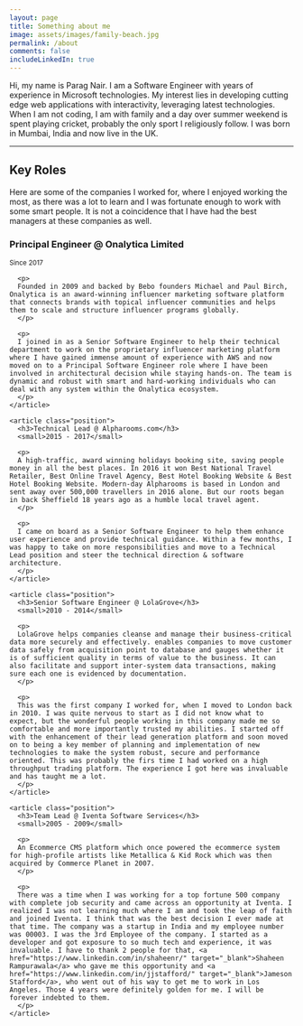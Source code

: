 ```yaml
---
layout: page
title: Something about me
image: assets/images/family-beach.jpg
permalink: /about
comments: false
includeLinkedIn: true
---
```


<div class="row">
  <div class="col-sm-12">

  <p>
  Hi, my name is Parag Nair. I am a Software Engineer with years of experience in Microsoft technologies. My interest lies in developing cutting edge web applications with interactivity, leveraging latest technologies. When I am not coding, I am with family and a day over summer weekend is spent playing cricket, probably the only sport I religiously follow. I was born in Mumbai, India and now live in the UK.
  </p>

  <hr>

  <h2>Key Roles</h2>

  <p>
  Here are some of the companies I worked for, where I enjoyed working the most, as there was a lot to learn and I was fortunate enough to work with some smart people. It is not a coincidence that I have had the best managers at these companies as well.
  </p>

  <section class="past-experiences">
    <article class="position">
      <h3>Principal Engineer @ Onalytica Limited</h3>
      <small>Since 2017</small>

      <p>
      Founded in 2009 and backed by Bebo founders Michael and Paul Birch, Onalytica is an award-winning influencer marketing software platform that connects brands with topical influencer communities and helps them to scale and structure influencer programs globally.
      </p>

      <p>
      I joined in as a Senior Software Engineer to help their technical department to work on the proprietary influencer marketing platform where I have gained immense amount of experience with AWS and now moved on to a Principal Software Engineer role where I have been involved in architectural decision while staying hands-on. The team is dynamic and robust with smart and hard-working individuals who can deal with any system within the Onalytica ecosystem.
      </p>
    </article>

    <article class="position">
      <h3>Technical Lead @ Alpharooms.com</h3>
      <small>2015 - 2017</small>

      <p>
      A high-traffic, award winning holidays booking site, saving people money in all the best places. In 2016 it won Best National Travel Retailer, Best Online Travel Agency, Best Hotel Booking Website & Best Hotel Booking Website. Modern-day Alpharooms is based in London and sent away over 500,000 travellers in 2016 alone. But our roots began in back Sheffield 18 years ago as a humble local travel agent.
      </p>

      <p>
      I came on board as a Senior Software Engineer to help them enhance user experience and provide technical guidance. Within a few months, I was happy to take on more responsibilities and move to a Technical Lead position and steer the technical direction & software architecture.
      </p>
    </article>

    <article class="position">
      <h3>Senior Software Engineer @ LolaGrove</h3>
      <small>2010 - 2014</small>

      <p>
      LolaGrove helps companies cleanse and manage their business-critical data more securely and effectively. enables companies to move customer data safely from acquisition point to database and gauges whether it is of sufficient quality in terms of value to the business. It can also facilitate and support inter-system data transactions, making sure each one is evidenced by documentation.
      </p>

      <p>
      This was the first company I worked for, when I moved to London back in 2010. I was quite nervous to start as I did not know what to expect, but the wonderful people working in this company made me so comfortable and more importantly trusted my abilities. I started off with the enhancement of their lead generation platform and soon moved on to being a key member of planning and implementation of new technologies to make the system robust, secure and performance oriented. This was probably the firs time I had worked on a high throughput trading platform. The experience I got here was invaluable and has taught me a lot.
      </p>
    </article>

    <article class="position">
      <h3>Team Lead @ Iventa Software Services</h3>
      <small>2005 - 2009</small>

      <p>
      An Ecommerce CMS platform which once powered the ecommerce system for high-profile artists like Metallica & Kid Rock which was then acquired by Commerce Planet in 2007.
      </p>

      <p>
      There was a time when I was working for a top fortune 500 company with complete job security and came across an opportunity at Iventa. I realized I was not learning much where I am and took the leap of faith and joined Iventa. I think that was the best decision I ever made at that time. The company was a startup in India and my employee number was 00003. I was the 3rd Employee of the company. I started as a developer and got exposure to so much tech and experience, it was invaluable. I have to thank 2 people for that, <a href="https://www.linkedin.com/in/shaheenr/" target="_blank">Shaheen Rampurawala</a> who gave me this opportunity and <a href="https://www.linkedin.com/in/jjstafford/" target="_blank">Jameson Stafford</a>, who went out of his way to get me to work in Los Angeles. Those 4 years were definitely golden for me. I will be forever indebted to them.
      </p>
    </article>
  </section>



  </div>

  <!-- <div class="col-md-3">
    <script type="text/javascript" src="https://platform.linkedin.com/badges/js/profile.js" async defer></script>
    <div class="LI-profile-badge"  data-version="v1" data-size="medium" data-locale="en_US" data-type="horizontal" data-theme="light" data-vanity="paragnair"><a class="LI-simple-link" href='https://uk.linkedin.com/in/paragnair?trk=profile-badge'>Parag Nair</a></div>
  </div> -->
</div>